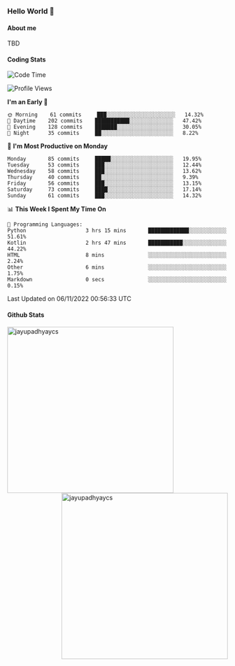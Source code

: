 ### Hello World 👋
#### About me
TBD
#### Coding Stats
<!--START_SECTION:waka-->
![Code Time](http://img.shields.io/badge/Code%20Time-245%20hrs%202%20mins-blue)

![Profile Views](http://img.shields.io/badge/Profile%20Views-0-blue)

**I'm an Early 🐤** 

```text
🌞 Morning    61 commits     ███░░░░░░░░░░░░░░░░░░░░░░   14.32% 
🌆 Daytime    202 commits    ███████████░░░░░░░░░░░░░░   47.42% 
🌃 Evening    128 commits    ███████░░░░░░░░░░░░░░░░░░   30.05% 
🌙 Night      35 commits     ██░░░░░░░░░░░░░░░░░░░░░░░   8.22%

```
📅 **I'm Most Productive on Monday** 

```text
Monday       85 commits     █████░░░░░░░░░░░░░░░░░░░░   19.95% 
Tuesday      53 commits     ███░░░░░░░░░░░░░░░░░░░░░░   12.44% 
Wednesday    58 commits     ███░░░░░░░░░░░░░░░░░░░░░░   13.62% 
Thursday     40 commits     ██░░░░░░░░░░░░░░░░░░░░░░░   9.39% 
Friday       56 commits     ███░░░░░░░░░░░░░░░░░░░░░░   13.15% 
Saturday     73 commits     ████░░░░░░░░░░░░░░░░░░░░░   17.14% 
Sunday       61 commits     ███░░░░░░░░░░░░░░░░░░░░░░   14.32%

```


📊 **This Week I Spent My Time On** 

```text
💬 Programming Languages: 
Python                   3 hrs 15 mins       █████████████░░░░░░░░░░░░   51.61% 
Kotlin                   2 hrs 47 mins       ███████████░░░░░░░░░░░░░░   44.22% 
HTML                     8 mins              ░░░░░░░░░░░░░░░░░░░░░░░░░   2.24% 
Other                    6 mins              ░░░░░░░░░░░░░░░░░░░░░░░░░   1.75% 
Markdown                 0 secs              ░░░░░░░░░░░░░░░░░░░░░░░░░   0.15%

```


 Last Updated on 06/11/2022 00:56:33 UTC
<!--END_SECTION:waka-->
#### Github Stats

<p  ><img align="left" src="https://github-readme-stats.vercel.app/api/top-langs?username=jayupadhyaycs&theme=tokyonight&show_icons=true&locale=en&layout=compact" alt="jayupadhyaycs" width="380px"  /> 
<img align="right" src="https://github-readme-streak-stats.herokuapp.com/?user=jayupadhyaycs&theme=tokyonight&" alt="jayupadhyaycs" width="380px"/>
</p>




<!--
**JayUpadhyayCS/JayUpadhyayCS** is a ✨ _special_ ✨ repository because its `README.md` (this file) appears on your GitHub profile.

Here are some ideas to get you started:

- 🔭 I’m currently working on ...
- 🌱 I’m currently learning ...
- 👯 I’m looking to collaborate on ...
- 🤔 I’m looking for help with ...
- 💬 Ask me about ...
- 📫 How to reach me: ...
- 😄 Pronouns: ...
- ⚡ Fun fact: ...
-->
